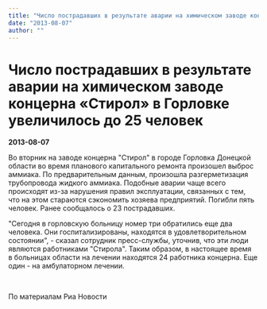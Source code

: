 ```yaml
---
title: "Число пострадавших в результате аварии на химическом заводе концерна «Стирол» в Горловке увеличилось до 25 человек"
date: "2013-08-07"
author: ""
---
```


# Число пострадавших в результате аварии на химическом заводе концерна «Стирол» в Горловке увеличилось до 25 человек

**2013-08-07** 

Во вторник на заводе концерна "Стирол" в городе Горловка Донецкой области во время планового капитального ремонта произошел выброс аммиака. По предварительным данным, произошла разгерметизация трубопровода жидкого аммиака. Подобные аварии чаще всего происходят из-за нарушения правил эксплуатации, связанных с тем, что на этом стараются сэкономить хозяева предприятий. Погибли пять человек. Ранее сообщалось о 23 пострадавших.

"Сегодня в горловскую больницу номер три обратились еще два человека. Они госпитализированы, находятся в удовлетворительном состоянии", - сказал сотрудник пресс-службы, уточнив, что эти люди являются работниками "Стирола". Таким образом, в настоящее время в больницах области на лечении находятся 24 работника концерна. Еще один - на амбулаторном лечении.

 

По материалам Риа Новости